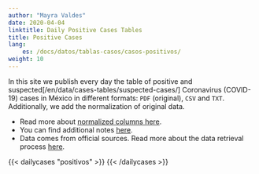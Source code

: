 ```yaml
---
author: "Mayra Valdes"
date: 2020-04-04
linktitle: Daily Positive Cases Tables
title: Positive Cases
lang:
    es: /docs/datos/tablas-casos/casos-positivos/
weight: 10
---
```


In this site we publish every day the table of positive and suspected[/en/data/cases-tables/suspected-cases/] Coronavirus (COVID-19) cases in México in different formats: `PDF` (original), `CSV` and `TXT`. Additionally, we add the normalization of original data.

* Read more about [normalized columns here](/en/data/cases-tables/normalization/). 
* You can find additional notes [here](/en/data/cases-tables/). 
* Data comes from official sources. Read more about the data retrieval process [here](/en/methodology/).

{{< dailycases "positivos" >}}
{{< /dailycases >}}